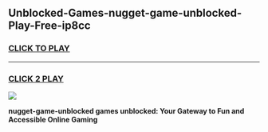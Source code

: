 
## Unblocked-Games-nugget-game-unblocked-Play-Free-ip8cc
<h3>
<a href="https://premium76.site?title=nugget-game-unblocked&ref=19M">CLICK TO PLAY</a></h3>
<hr>

<h3>
<a href="https://premium76.site?title=nugget-game-unblocked&ref=19M">CLICK 2 PLAY</a>
  
</h3>

<a href="https://premium76.site?title=nugget-game-unblocked&ref=19M"><img src="https://clearcache.store/games.png"></a>


**nugget-game-unblocked games unblocked: Your Gateway to Fun and Accessible Online Gaming**
